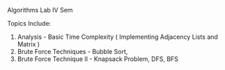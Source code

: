 Algorithms Lab IV Sem 

Topics Include: 
1) Analysis - Basic Time Complexity ( Implementing Adjacency Lists and Matrix ) 
2) Brute Force Techniques - Bubble Sort, 
3) Brute Force Technique II - Knapsack Problem, DFS, BFS
